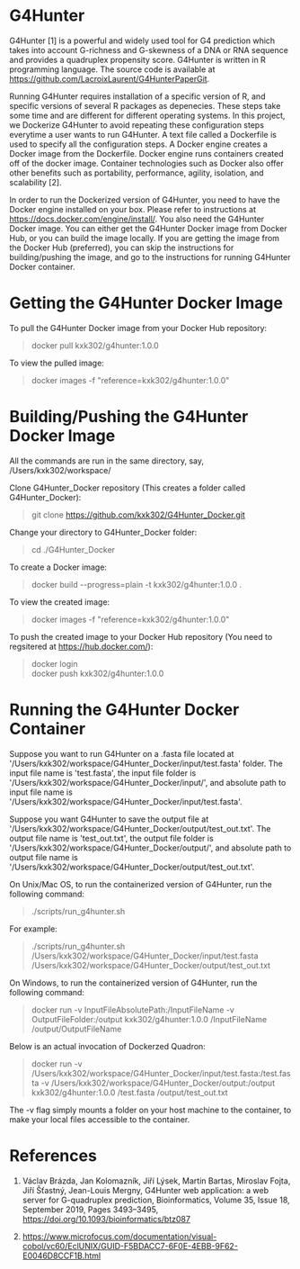 # G4Hunter

G4Hunter [1] is a powerful and widely used tool for G4 prediction which takes into account G-richness and G-skewness of a DNA or
RNA sequence and provides a quadruplex propensity score. G4Hunter is written in R programming language. The source code is
available at https://github.com/LacroixLaurent/G4HunterPaperGit.

Running G4Hunter requires installation of a specific version of R, and specific versions of several R packages as depenecies. These
steps take some time and are different for different operating systems. In this project, we Dockerize G4Hunter to avoid repeating
these configuration steps everytime a user wants to run G4Hunter. A text file called a Dockerfile is used to specify all the
configuration steps. A Docker engine creates a Docker image from the Dockerfile. Docker engine runs containers created off of the
docker image. Container technologies such as Docker also offer other benefits such as portability, performance, agility, isolation,
and scalability [2].

In order to run the Dockerized version of G4Hunter, you need to have the Docker engine installed on your box. Please refer to
instructions at https://docs.docker.com/engine/install/. You also need the G4Hunter Docker image. You can either get the G4Hunter
Docker image from Docker Hub, or you can build the image locally. If you are getting the image from the Docker Hub (preferred),
you can skip the instructions for building/pushing the image, and go to the instructions for running G4Hunter Docker container.

# Getting the G4Hunter Docker Image

To pull the G4Hunter Docker image from your Docker Hub repository:
> docker pull kxk302/g4hunter:1.0.0

To view the pulled image:
> docker images -f "reference=kxk302/g4hunter:1.0.0"

# Building/Pushing the G4Hunter Docker Image

All the commands are run in the same directory, say, /Users/kxk302/workspace/

Clone G4Hunter_Docker repository (This creates a folder called G4Hunter_Docker):
> git clone https://github.com/kxk302/G4Hunter_Docker.git

Change your directory to G4Hunter_Docker folder:
> cd ./G4Hunter_Docker

To create a Docker image:
> docker build --progress=plain -t kxk302/g4hunter:1.0.0 .

To view the created image:
> docker images -f "reference=kxk302/g4hunter:1.0.0"

To push the created image to your Docker Hub repository (You need to regsitered at https://hub.docker.com/):
> docker login\
> docker push kxk302/g4hunter:1.0.0

# Running the G4Hunter Docker Container

Suppose you want to run G4Hunter on a .fasta file located at '/Users/kxk302/workspace/G4Hunter_Docker/input/test.fasta' folder.
The input file name is 'test.fasta', the input file folder is '/Users/kxk302/workspace/G4Hunter_Docker/input/', and absolute path
to input file name is '/Users/kxk302/workspace/G4Hunter_Docker/input/test.fasta'.

Suppose you want G4Hunter to save the output file at '/Users/kxk302/workspace/G4Hunter_Docker/output/test_out.txt'. The output file
name is 'test_out.txt', the output file folder is '/Users/kxk302/workspace/G4Hunter_Docker/output/', and absolute path
to output file name is '/Users/kxk302/workspace/G4Hunter_Docker/output/test_out.txt'.

On Unix/Mac OS, to run the containerized version of G4Hunter, run the following command:
> ./scripts/run_g4hunter.sh <InputFileAbsolutePath> <OutputFileAbsolutePath>

For example:

> ./scripts/run_g4hunter.sh /Users/kxk302/workspace/G4Hunter_Docker/input/test.fasta /Users/kxk302/workspace/G4Hunter_Docker/output/test_out.txt

On Windows, to run the containerized version of G4Hunter, run the following command:

> docker run -v InputFileAbsolutePath:/InputFileName -v OutputFileFolder:/output kxk302/g4hunter:1.0.0 /InputFileName /output/OutputFileName

Below is an actual invocation of Dockerzed Quadron:
> docker run -v /Users/kxk302/workspace/G4Hunter_Docker/input/test.fasta:/test.fasta -v /Users/kxk302/workspace/G4Hunter_Docker/output:/output kxk302/g4hunter:1.0.0 /test.fasta /output/test_out.txt

The -v flag simply mounts a folder on your host machine to the container, to make your local files accessible to the container.

# References

1. Václav Brázda, Jan Kolomazník, Jiří Lýsek, Martin Bartas, Miroslav Fojta, Jiří Šťastný, Jean-Louis Mergny, G4Hunter web
   application: a web server for G-quadruplex prediction, Bioinformatics, Volume 35, Issue 18, September 2019, Pages 3493–3495,
   https://doi.org/10.1093/bioinformatics/btz087

2. https://www.microfocus.com/documentation/visual-cobol/vc60/EclUNIX/GUID-F5BDACC7-6F0E-4EBB-9F62-E0046D8CCF1B.html
